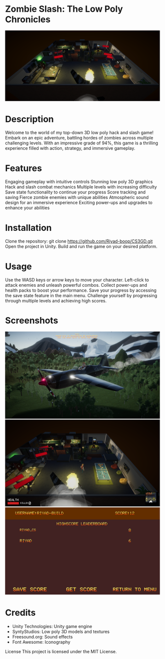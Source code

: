 # Zombie Slash: The Low Poly Chronicles
![Game Screenshot](https://github.com/Riyad-boop/CS3GD/blob/main/Screenshots/GameScreenShot.png)

# Description
Welcome to the world of my top-down 3D low poly hack and slash game! Embark on an epic adventure, battling hordes of zombies across multiple challenging levels. With an impressive grade of 94%, this game is a thrilling experience filled with action, strategy, and immersive gameplay.

# Features
Engaging gameplay with intuitive controls
Stunning low poly 3D graphics
Hack and slash combat mechanics
Multiple levels with increasing difficulty
Save state functionality to continue your progress
Score tracking and saving
Fierce zombie enemies with unique abilities
Atmospheric sound design for an immersive experience
Exciting power-ups and upgrades to enhance your abilities

# Installation
Clone the repository: git clone https://github.com/Riyad-boop/CS3GD.git
Open the project in Unity.
Build and run the game on your desired platform.

# Usage
Use the WASD keys or arrow keys to move your character.
Left-click to attack enemies and unleash powerful combos.
Collect power-ups and health packs to boost your performance.
Save your progress by accessing the save state feature in the main menu.
Challenge yourself by progressing through multiple levels and achieving high scores.

# Screenshots
![level_0](https://github.com/Riyad-boop/CS3GD/blob/main/Screenshots/level0.png)
![level_1](https://github.com/Riyad-boop/CS3GD/blob/main/Screenshots/level1.png)
![high_score](https://github.com/Riyad-boop/CS3GD/blob/main/Screenshots/highscore.png)


# Credits
- Unity Technologies: Unity game engine
- SyntyStudios: Low poly 3D models and textures
- Freesound.org: Sound effects
- Font Awesome: Iconography

License
This project is licensed under the MIT License.
